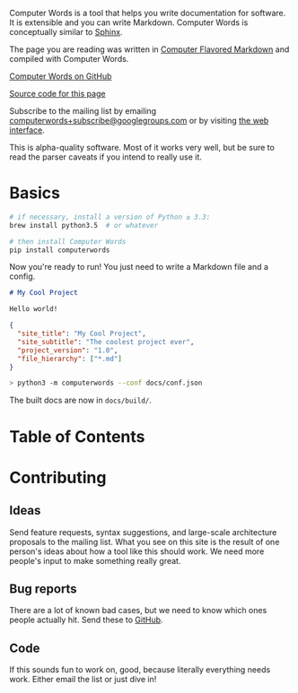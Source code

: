 Computer Words is a tool that helps you write documentation for software. It
is extensible and you can write Markdown. Computer Words is conceptually
similar to [Sphinx](http://sphinx-doc.org/).

The page you are reading was written in
[Computer Flavored Markdown](computer_flavored_markdown.html#computer-flavored-markdown) and compiled
with Computer Words.

[Computer Words on GitHub](https://github.com/irskep/computerwords)

[Source code for this page](https://github.com/irskep/computerwords/tree/master/docs)

Subscribe to the mailing list by emailing
[computerwords+subscribe@googlegroups.com](mailto:computerwords+subscribe@googlegroups.com)
or by visiting [the web interface](https://groups.google.com/forum/#!forum/computerwords).

<warning>This is alpha-quality software. Most of it works very well, but be
sure to read the parser caveats if you intend to really use it.</warning>

# Basics

```sh
# if necessary, install a version of Python ≥ 3.3:
brew install python3.5  # or whatever

# then install Computer Words
pip install computerwords
```

Now you're ready to run! You just need to write a Markdown file and a config.

```markdown filename=docs/index.md
# My Cool Project

Hello world!
```

```json filename=docs/conf.json
{
  "site_title": "My Cool Project",
  "site_subtitle": "The coolest project ever",
  "project_version": "1.0",
  "file_hierarchy": ["*.md"]
}
```

```sh
> python3 -m computerwords --conf docs/conf.json
```

The built docs are now in `docs/build/`.

<h1 skip_toc=True>Table of Contents</h1>

<table-of-contents maxdepth=2 />

# Contributing

## Ideas

Send feature requests, syntax suggestions, and large-scale architecture
proposals to the mailing list. What you see on this site is the result of
one person's ideas about how a tool like this should work. We need more
people's input to make something really great.

## Bug reports

There are a lot of known bad cases, but we need to know which ones people
actually hit. Send these to
[GitHub](http://github.com/irskep/computerwords/issues).

## Code

If this sounds fun to work on, good, because literally everything needs work.
Either email the list or just dive in!